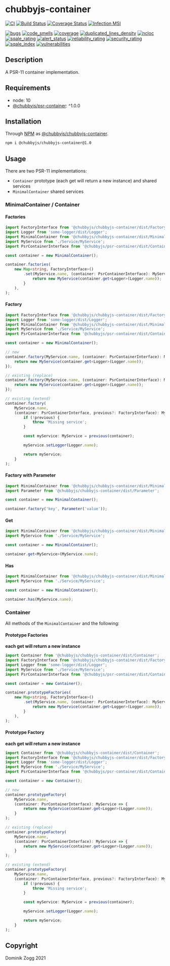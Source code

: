 # chubbyjs-container

[![CI](https://github.com/chubbyjs/chubbyjs-container/workflows/CI/badge.svg?branch=master)](https://github.com/chubbyjs/chubbyjs-container/actions?query=workflow%3ACI)
[![Build Status](https://api.travis-ci.org/chubbyjs/chubbyjs-container.png?branch=master)](https://travis-ci.org/chubbyjs/chubbyjs-container)
[![Coverage Status](https://coveralls.io/repos/github/chubbyjs/chubbyjs-container/badge.svg?branch=master)](https://coveralls.io/github/chubbyjs/chubbyjs-container?branch=master)
[![Infection MSI](https://badge.stryker-mutator.io/github.com/chubbyjs/chubbyjs-container/master)](https://dashboard.stryker-mutator.io/reports/github.com/chubbyjs/chubbyjs-container/master)

[![bugs](https://sonarcloud.io/api/project_badges/measure?project=chubbyjs_chubbyjs-container&metric=bugs)](https://sonarcloud.io/dashboard?id=chubbyjs_chubbyjs-container)
[![code_smells](https://sonarcloud.io/api/project_badges/measure?project=chubbyjs_chubbyjs-container&metric=code_smells)](https://sonarcloud.io/dashboard?id=chubbyjs_chubbyjs-container)
[![coverage](https://sonarcloud.io/api/project_badges/measure?project=chubbyjs_chubbyjs-container&metric=coverage)](https://sonarcloud.io/dashboard?id=chubbyjs_chubbyjs-container)
[![duplicated_lines_density](https://sonarcloud.io/api/project_badges/measure?project=chubbyjs_chubbyjs-container&metric=duplicated_lines_density)](https://sonarcloud.io/dashboard?id=chubbyjs_chubbyjs-container)
[![ncloc](https://sonarcloud.io/api/project_badges/measure?project=chubbyjs_chubbyjs-container&metric=ncloc)](https://sonarcloud.io/dashboard?id=chubbyjs_chubbyjs-container)
[![sqale_rating](https://sonarcloud.io/api/project_badges/measure?project=chubbyjs_chubbyjs-container&metric=sqale_rating)](https://sonarcloud.io/dashboard?id=chubbyjs_chubbyjs-container)
[![alert_status](https://sonarcloud.io/api/project_badges/measure?project=chubbyjs_chubbyjs-container&metric=alert_status)](https://sonarcloud.io/dashboard?id=chubbyjs_chubbyjs-container)
[![reliability_rating](https://sonarcloud.io/api/project_badges/measure?project=chubbyjs_chubbyjs-container&metric=reliability_rating)](https://sonarcloud.io/dashboard?id=chubbyjs_chubbyjs-container)
[![security_rating](https://sonarcloud.io/api/project_badges/measure?project=chubbyjs_chubbyjs-container&metric=security_rating)](https://sonarcloud.io/dashboard?id=chubbyjs_chubbyjs-container)
[![sqale_index](https://sonarcloud.io/api/project_badges/measure?project=chubbyjs_chubbyjs-container&metric=sqale_index)](https://sonarcloud.io/dashboard?id=chubbyjs_chubbyjs-container)
[![vulnerabilities](https://sonarcloud.io/api/project_badges/measure?project=chubbyjs_chubbyjs-container&metric=vulnerabilities)](https://sonarcloud.io/dashboard?id=chubbyjs_chubbyjs-container)

## Description

A PSR-11 container implementation.

## Requirements

 * node: 10
 * [@chubbyjs/psr-container][2]: ^1.0.0

## Installation

Through [NPM](https://www.npmjs.com) as [@chubbyjs/chubbyjs-container][1].

```sh
npm i @chubbyjs/chubbyjs-container@1.0
```

## Usage

There are two PSR-11 implementations:

 * `Container` prototype (each get will return a new instance) and shared services
 * `MinimalContainer` shared services

### MinimalContainer / Container

#### Factories

```ts
import FactoryInterface from '@chubbyjs/chubbyjs-container/dist/FactoryInterface';
import Logger from 'some-logger/dist/Logger';
import MinimalContainer from '@chubbyjs/chubbyjs-container/dist/MinimalContainer';
import MyService from './Service/MyService';
import PsrContainerInterface from '@chubbyjs/psr-container/dist/ContainerInterface';

const container = new MinimalContainer();

container.factories(
    new Map<string, FactoryInterface>()
        .set(MyService.name, (container: PsrContainerInterface): MyService => {
            return new MyService(container.get<Logger>(Logger.name));
        }
    ),
);
```

#### Factory

```ts
import FactoryInterface from '@chubbyjs/chubbyjs-container/dist/FactoryInterface';
import Logger from 'some-logger/dist/Logger';
import MinimalContainer from '@chubbyjs/chubbyjs-container/dist/MinimalContainer';
import MyService from './Service/MyService';
import PsrContainerInterface from '@chubbyjs/psr-container/dist/ContainerInterface';

const container = new MinimalContainer();

// new
container.factory(MyService.name, (container: PsrContainerInterface): MyService => {
    return new MyService(container.get<Logger>(Logger.name));
});

// existing (replace)
container.factory(MyService.name, (container: PsrContainerInterface): MyService => {
    return new MyService(container.get<Logger>(Logger.name));
});

// existing (extend)
container.factory(
    MyService.name,
    (container: PsrContainerInterface, previous?: FactoryInterface): MyService => {
        if (!previous) {
            throw 'Missing service';
        }

        const myService: MyService = previous(container);

        myService.setLogger(Logger.name);

        return myService;
    }
);
```

#### Factory with Parameter

```ts
import MinimalContainer from '@chubbyjs/chubbyjs-container/dist/MinimalContainer';
import Parameter from '@chubbyjs/chubbyjs-container/dist/Parameter';

const container = new MinimalContainer();

container.factory('key', Parameter('value'));
```

#### Get

```ts
import MinimalContainer from '@chubbyjs/chubbyjs-container/dist/MinimalContainer';
import MyService from './Service/MyService';

const container = new MinimalContainer();

container.get<MyService>(MyService.name);
```

#### Has

```ts
import MinimalContainer from '@chubbyjs/chubbyjs-container/dist/MinimalContainer';
import MyService from './Service/MyService';

const container = new MinimalContainer();

container.has(MyService.name);
```

### Container

All methods of the `MinimalContainer` and the following:

#### Prototype Factories

**each get will return a new instance**

```ts
import Container from '@chubbyjs/chubbyjs-container/dist/Container';
import FactoryInterface from '@chubbyjs/chubbyjs-container/dist/FactoryInterface';
import Logger from 'some-logger/dist/Logger';
import MyService from './Service/MyService';
import PsrContainerInterface from '@chubbyjs/psr-container/dist/ContainerInterface';

const container = new Container();

container.prototypeFactories(
    new Map<string, FactoryInterface>()
        .set(MyService.name, (container: PsrContainerInterface): MyService => {
            return new MyService(container.get<Logger>(Logger.name));
        }
    ),
);
```

#### Prototype Factory

**each get will return a new instance**

```ts
import Container from '@chubbyjs/chubbyjs-container/dist/Container';
import FactoryInterface from '@chubbyjs/chubbyjs-container/dist/FactoryInterface';
import Logger from 'some-logger/dist/Logger';
import MyService from './Service/MyService';
import PsrContainerInterface from '@chubbyjs/psr-container/dist/ContainerInterface';

const container = new Container();

// new
container.prototypeFactory(
    MyService.name,
    (container: PsrContainerInterface): MyService => {
        return new MyService(container.get<Logger>(Logger.name));
    }
);

// existing (replace)
container.prototypeFactory(
    MyService.name,
    (container: PsrContainerInterface): MyService => {
        return new MyService(container.get<Logger>(Logger.name));
    }
);

// existing (extend)
container.prototypeFactory(
    MyService.name,
    (container: PsrContainerInterface, previous?: FactoryInterface): MyService => {
        if (!previous) {
            throw 'Missing service';
        }

        const myService: MyService = previous(container);

        myService.setLogger(Logger.name);

        return myService;
    }
);
```

## Copyright

Dominik Zogg 2021

[1]: https://www.npmjs.com/package/@chubbyjs/chubbyjs-container

[2]: https://www.npmjs.com/package/@chubbyjs/psr-container
